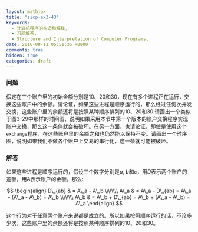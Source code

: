 ```yaml
---
layout: mathjax
title: "sicp-ex3-43"
keywords:
  - 计算机程序的构造和解释,
  - 习题解答,
  - Structure and Interpretation of Computer Programs,
date: 2016-08-11 05:51:35 +0800
comments: true
hidden: true
categories: draft
---
```


### 问题

假定在三个账户里的初始金额分别是10、20和30，现在有多个进程正在运行，交换这些账户中的余额。请论证，如果这些进程是顺序运行的，那么经过任何次并发交换，这些账户里的余额还将是按照某种顺序排列的10、20和30.请画出一个类似于图3-29中那样的时间图，说明如果采用本节中第一个版本的账户交换程序实现账户交换，那么这一条件就会被破坏。在另一方面，也请论证，即使是使用这个`exchange`程序，在这些账户里的余额之和也仍然能以保持不变。请画出一个时序图，说明如果我们不做各个账户上交易的串行化，这一条就可能被破坏。

### 解答

如果这些进程是顺序运行的，假设三个数字分别是$a$, $b$和$c$，用$D$表示两个账户的差额，用$A$表示账户的金额。那么:

$$
\begin{align}
D\_{ab} & = A\_a - A\_b \\\\\\\\
A\_a & = A\_a - D\_{ab} = A\_a - (A\_a - A\_b) = A\_b \\\\\\\\
A\_b & = A\_b + D\_{ab} = A\_b + (A\_a - A\_b) = A\_a
\end{align}
$$

这个行为对于任意两个账户来说都是成立的。所以如果按照顺序运行的话，不论多少次，这些账户里的余额还将是按照某种顺序排列的10、20和30。
